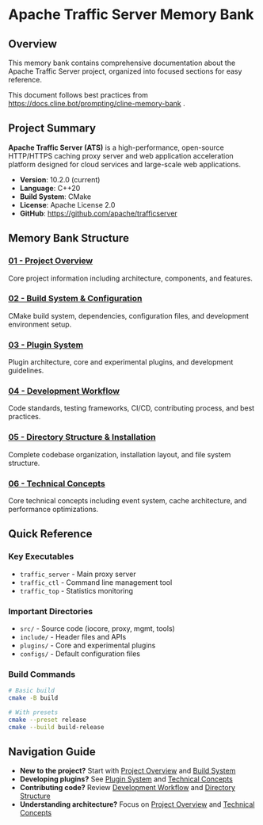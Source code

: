 # Apache Traffic Server Memory Bank

## Overview

This memory bank contains comprehensive documentation about the Apache Traffic Server project, organized into focused sections for easy reference.

This document follows best practices from https://docs.cline.bot/prompting/cline-memory-bank .

## Project Summary

**Apache Traffic Server (ATS)** is a high-performance, open-source HTTP/HTTPS caching proxy server and web application acceleration platform designed for cloud services and large-scale web applications.

- **Version**: 10.2.0 (current)
- **Language**: C++20
- **Build System**: CMake
- **License**: Apache License 2.0
- **GitHub**: https://github.com/apache/trafficserver

## Memory Bank Structure

### [01 - Project Overview](01-project-overview.md)
Core project information including architecture, components, and features.

### [02 - Build System & Configuration](02-build-system.md)
CMake build system, dependencies, configuration files, and development environment setup.

### [03 - Plugin System](03-plugin-system.md)
Plugin architecture, core and experimental plugins, and development guidelines.

### [04 - Development Workflow](04-development-workflow.md)
Code standards, testing frameworks, CI/CD, contributing process, and best practices.

### [05 - Directory Structure & Installation](05-directory-structure.md)
Complete codebase organization, installation layout, and file system structure.

### [06 - Technical Concepts](06-technical-concepts.md)
Core technical concepts including event system, cache architecture, and performance optimizations.

## Quick Reference

### Key Executables
- `traffic_server` - Main proxy server
- `traffic_ctl` - Command line management tool
- `traffic_top` - Statistics monitoring

### Important Directories
- `src/` - Source code (iocore, proxy, mgmt, tools)
- `include/` - Header files and APIs
- `plugins/` - Core and experimental plugins
- `configs/` - Default configuration files

### Build Commands
```bash
# Basic build
cmake -B build

# With presets
cmake --preset release
cmake --build build-release
```

## Navigation Guide

- **New to the project?** Start with [Project Overview](01-project-overview.md) and [Build System](02-build-system.md)
- **Developing plugins?** See [Plugin System](03-plugin-system.md) and [Technical Concepts](06-technical-concepts.md)
- **Contributing code?** Review [Development Workflow](04-development-workflow.md) and [Directory Structure](05-directory-structure.md)
- **Understanding architecture?** Focus on [Project Overview](01-project-overview.md) and [Technical Concepts](06-technical-concepts.md)
